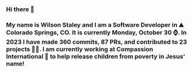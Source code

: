 ### Hi there 👋

### My name is Wilson Staley and I am a Software Developer in ⛰ Colorado Springs, CO.  It is currently Monday, October 30 ⌚. In 2023 I have made 360 commits, 87 PRs, and contributed to 23 projects 👨‍💻. I am currently working at Compassion International 🏢 to help release children from poverty in Jesus' name!
